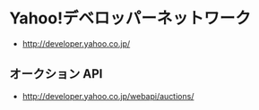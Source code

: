 
# Yahoo!デベロッパーネットワーク

* http://developer.yahoo.co.jp/

## オークション API

* http://developer.yahoo.co.jp/webapi/auctions/

